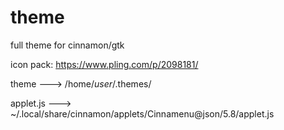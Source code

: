 # theme

full theme for cinnamon/gtk

icon pack: https://www.pling.com/p/2098181/ 

theme ---> /home/*user*/.themes/

applet.js ---> ~/.local/share/cinnamon/applets/Cinnamenu@json/5.8/applet.js
